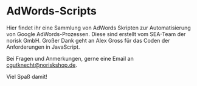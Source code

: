 # AdWords-Scripts
Hier findet ihr eine Sammlung von AdWords Skripten zur Automatisierung von Google AdWords-Prozessen. Diese sind erstellt vom SEA-Team der norisk GmbH. Großer Dank geht an Alex Gross für das Coden der Anforderungen in JavaScript.

Bei Fragen und Anmerkungen, gerne eine Email an cgutknecht@noriskshop.de. 

Viel Spaß damit!
